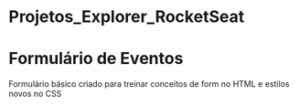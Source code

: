 # Projetos_Explorer_RocketSeat
# Formulário de Eventos
Formulário básico criado para treinar conceitos de form no HTML e estilos novos no CSS


